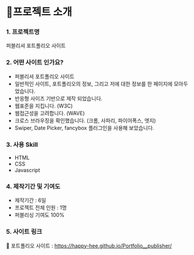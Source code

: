 # 📌프로젝트 소개

### 1. 프로젝트명

퍼블리셔 포트폴리오 사이트

### 2. 어떤 사이트 인가요?

- 퍼블리셔 포트폴리오 사이트
- 일반적인 사이트, 포트폴리오의 정보, 그리고 저에 대한 정보를 한 페이지에 모아두었습니다.
- 반응형 사이즈 기반으로 제작 되었습니다.
- 웹표준을 지킵니다. (W3C)
- 웹접근성을 고려합니다. (WAVE)
- 크로스 브라우징을 확인했습니다. (크롬, 사파리, 파이어폭스, 엣지)
- Swiper, Date Picker, fancybox 플러그인을 사용해 보았습니다.

### 3. 사용 Skill

- HTML
- CSS
- Javascript

### 4. 제작기간 및 기여도

- 제작기간 : 6일
- 프로젝트 전체 인원 : 1명
- 퍼블리싱 기여도 100%

### 5. 사이트 링크

🔗 포트폴리오 사이트 : https://happy-hee.github.io/Portfolio__publisher/
